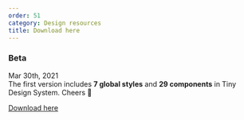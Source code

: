 ```yaml
---
order: 51
category: Design resources
title: Download here
---
```


### Beta

Mar 30th, 2021 <br />
The first version includes **7 global styles** and **29 components** in Tiny Design System.
Cheers 🎉

[Download here](https://www.dropbox.com/s/0efbwfr5vfa7gel/Tiny%20v1%20Beta.fig?dl=1)